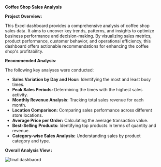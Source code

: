 **Coffee Shop Sales Analysis**

**Project Overview:**

This Excel dashboard provides a comprehensive analysis of coffee shop sales data. It aims to uncover key trends, patterns, and insights to optimize business performance and decision-making. By visualizing sales metrics, product performance, customer behavior, and operational efficiency, this dashboard offers actionable recommendations for enhancing the coffee shop's profitability.

**Recommended Analysis:**

The following key analyses were conducted:

- **Sales Variation by Day and Hour:** Identifying the most and least busy times.
- **Peak Sales Periods:** Determining the times with the highest sales activity.
- **Monthly Revenue Analysis:** Tracking total sales revenue for each month.
- **Location Comparison:** Comparing sales performance across different store locations.
- **Average Price per Order:** Calculating the average transaction value.
- **Best-Selling Products:** Identifying top products in terms of quantity and revenue.
- **Category-wise Sales Analysis:** Understanding sales by product category and type.

**Overall Analysis View :**

![final dashbaord](https://github.com/user-attachments/assets/0e495b13-4b62-4cf6-bc08-74c2394e335f)


